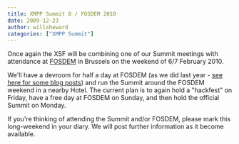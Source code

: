 ```yaml
---
title: XMPP Summit 8 / FOSDEM 2010
date: 2009-12-23
author: willsheward
categories: ["XMPP Summit"]
---
```


Once again the XSF will be combining one of our Summit meetings with attendance at [FOSDEM](http://fosdem.org/) in Brussels on the weekend of 6/7 February 2010.

We'll have a devroom for half a day at FOSDEM (as we did last year - [see here for some blog posts](http://blog.xmpp.org/index.php/category/fosdem-2009/%20)) and run the Summit around the FOSDEM weekend in a nearby Hotel. The current plan is to again hold a "hackfest" on Friday, have a free day at FOSDEM on Sunday, and then hold the official Summit on Monday.

If you're thinking of attending the Summit and/or FOSDEM, please mark this long-weekend in your diary. We will post further information as it become available.
